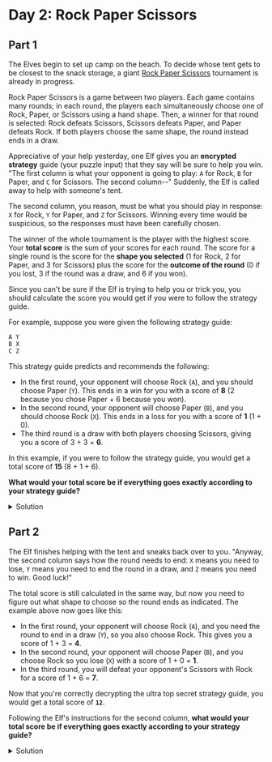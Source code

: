 # Day 2: Rock Paper Scissors

## Part 1

The Elves begin to set up camp on the beach. To decide whose tent gets to be closest to the snack storage, a giant
[Rock Paper Scissors](https://en.wikipedia.org/wiki/Rock_paper_scissors) tournament is already in progress.

Rock Paper Scissors is a game between two players. Each game contains many rounds; in each round, the players each
simultaneously choose one of Rock, Paper, or Scissors using a hand shape. Then, a winner for that round is selected: 
Rock defeats Scissors, Scissors defeats Paper, and Paper defeats Rock. If both players choose the same shape, the round 
instead ends in a draw.

Appreciative of your help yesterday, one Elf gives you an **encrypted strategy** guide (your puzzle input) that they 
say will be sure to help you win. "The first column is what your opponent is going to play: `A` for Rock, `B` for Paper,
and `C` for Scissors. The second column--" Suddenly, the Elf is called away to help with someone's tent.

The second column, you reason, must be what you should play in response: `X` for Rock, `Y` for Paper, and `Z` for
Scissors. Winning every time would be suspicious, so the responses must have been carefully chosen.

The winner of the whole tournament is the player with the highest score. Your **total score** is the sum of your scores
for each round. The score for a single round is the score for the **shape you selected** (1 for Rock, 2 for Paper, and
3 for Scissors) plus the score for the **outcome of the round** (0 if you lost, 3 if the round was a draw, and 6 if 
you won).

Since you can't be sure if the Elf is trying to help you or trick you, you should calculate the score you would get if
you were to follow the strategy guide.

For example, suppose you were given the following strategy guide:

```
A Y
B X
C Z
```

This strategy guide predicts and recommends the following:
- In the first round, your opponent will choose Rock (`A`), and you should choose Paper (`Y`). This ends in a win for 
you with a score of **8** (2 because you chose Paper + 6 because you won).
- In the second round, your opponent will choose Paper (`B`), and you should choose Rock (`X`). This ends in a loss for
you with a score of **1** (1 + 0).
- The third round is a draw with both players choosing Scissors, giving you a score of 3 + 3 = **6**.

In this example, if you were to follow the strategy guide, you would get a total score of **15** (8 + 1 + 6).

**What would your total score be if everything goes exactly according to your strategy guide?**

<details>
    <summary>Solution</summary>
    
First of all, it is necessary to model mathematically the game:

```python
def rock_paper_scissors(own_choice: str, opponent_choice: str) -> str:
    if own_choice == opponent_choice:
        return 'draw'
    res = (ord(own_choice) - ord(opponent_choice)) % 3
    if res == 1:
        return 'win'
    return 'defeat'
```

'Rock Paper Scissors' is a very simple game which can be modelled by checking how far is the opponent's choice from
yours. If the opponent chooses the option before yours, you win. However, if the opponent chooses the option which is
two places before yours, it means that his/her choice is the one after yours, thus, you lose.

Once that is defined, all that remains is to calculate the punctuation from each game and sum up all of them.

```python
def strategy_guide(input_lines: list) -> int:
    games = [e.split() for e in input_lines]

    map_own_choice = {'X': 'A', 'Y': 'B', 'Z': 'C'}
    map_choice = {'X': 1, 'Y': 2, 'Z': 3}
    map_result = {'win': 6, 'draw': 3, 'defeat': 0}

    total_points = 0
    for opponent_choice, own_choice in games:
        res = rock_paper_scissors(map_own_choice[own_choice], opponent_choice)
        points = map_choice[own_choice] + map_result[res]
        total_points += points

    return total_points
```

The answer is: `13675`.
</details>

## Part 2

The Elf finishes helping with the tent and sneaks back over to you. "Anyway, the second column says how the round needs
to end: `X` means you need to lose, `Y` means you need to end the round in a draw, and `Z` means you need to win. Good
luck!"

The total score is still calculated in the same way, but now you need to figure out what shape to choose so the round
ends as indicated. The example above now goes like this:
- In the first round, your opponent will choose Rock (`A`), and you need the round to end in a draw (`Y`), so you also
choose Rock. This gives you a score of 1 + 3 = **4**.
- In the second round, your opponent will choose Paper (`B`), and you choose Rock so you lose (`X`) with a score of
1 + 0 = **1**.
- In the third round, you will defeat your opponent's Scissors with Rock for a score of 1 + 6 = **7**.

Now that you're correctly decrypting the ultra top secret strategy guide, you would get a total score of **`12`**.

Following the Elf's instructions for the second column, **what would your total score be if everything goes exactly
according to your strategy guide?**

<details>
    <summary>Solution</summary>

Firstly, I defined an inverse function to the game using a kind of cycled buffer with the possible choices.
```python
def rock_paper_scissors_inverse(expectation: str, opponent_choice: str) -> str:
    options = {'defeat': -1, 'draw': 0, 'win': 1}
    opponent_choice_normalized = ord(opponent_choice) - ord('A')
    own_choice_normalized = (opponent_choice_normalized + options[expectation]) % 3
    return chr(own_choice_normalized + ord('X'))
```

With that function, it only remains to make minor changes to my strategy guide function.
```python
def strategy_guide(input_lines: list) -> int:
    games = [e.split() for e in input_lines]

    map_own_choice = {'X': 'defeat', 'Y': 'draw', 'Z': 'win'}
    map_choice = {'X': 1, 'Y': 2, 'Z': 3}
    map_result = {'win': 6, 'draw': 3, 'defeat': 0}

    total_points = 0
    for opponent_choice, own_choice in games:
        own_choice_mapped = map_own_choice[own_choice]
        res = rock_paper_scissors_inverse(own_choice_mapped, opponent_choice)
        points = map_choice[res] + map_result[own_choice_mapped]
        total_points += points

    return total_points
```

The answer is: `14184`.
</details>
